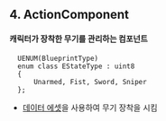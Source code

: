 ## 4. ActionComponent

####  캐릭터가 장착한 무기를 관리하는 컴포넌트

```
  UENUM(BlueprintType)
  enum class EStateType : uint8
  {
	  Unarmed, Fist, Sword, Sniper
  };
```

+ [데이터 에셋](https://github.com/HanYooTae/Unreal-Game-Project1/blob/main/%ED%94%84%EB%A1%9C%EC%A0%9D%ED%8A%B8%20%EA%B0%9C%EC%9A%94/DataAssets/DataAssets.md)을 사용하여 무기 장착을 시킴
